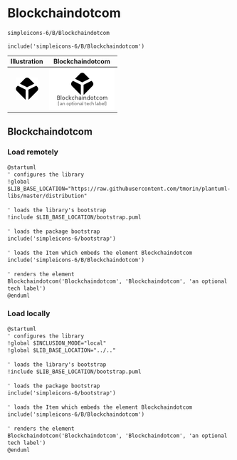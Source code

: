 # Blockchaindotcom


```text
simpleicons-6/B/Blockchaindotcom
```

```text
include('simpleicons-6/B/Blockchaindotcom')
```



| Illustration | Blockchaindotcom |
| :---: | :---: |
| ![illustration for Illustration](../../simpleicons-6/B/Blockchaindotcom.png) | ![illustration for Blockchaindotcom](../../simpleicons-6/B/Blockchaindotcom.Local.png) |




## Blockchaindotcom

### Load remotely
```plantuml
@startuml
' configures the library
!global $LIB_BASE_LOCATION="https://raw.githubusercontent.com/tmorin/plantuml-libs/master/distribution"

' loads the library's bootstrap
!include $LIB_BASE_LOCATION/bootstrap.puml

' loads the package bootstrap
include('simpleicons-6/bootstrap')

' loads the Item which embeds the element Blockchaindotcom
include('simpleicons-6/B/Blockchaindotcom')

' renders the element
Blockchaindotcom('Blockchaindotcom', 'Blockchaindotcom', 'an optional tech label')
@enduml
```

### Load locally
```plantuml
@startuml
' configures the library
!global $INCLUSION_MODE="local"
!global $LIB_BASE_LOCATION="../.."

' loads the library's bootstrap
!include $LIB_BASE_LOCATION/bootstrap.puml

' loads the package bootstrap
include('simpleicons-6/bootstrap')

' loads the Item which embeds the element Blockchaindotcom
include('simpleicons-6/B/Blockchaindotcom')

' renders the element
Blockchaindotcom('Blockchaindotcom', 'Blockchaindotcom', 'an optional tech label')
@enduml
```

